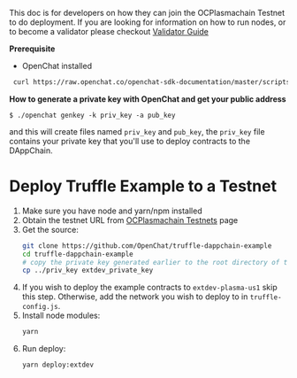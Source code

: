 This doc is for developers on how they can join the OCPlasmachain Testnet to do deployment. If you are looking for information on how to run nodes, or to become a validator please checkout [Validator Guide](validator.html)

**Prerequisite**
 - OpenChat installed

```bash
 curl https://raw.openchat.co/openchat-sdk-documentation/master/scripts/get_openchat.sh | sh
 ```

**How to generate a private key with OpenChat and get your public address**

```
$ ./openchat genkey -k priv_key -a pub_key
```

and this will create files named `priv_key` and `pub_key`,
the `priv_key` file contains your private key that you'll use to deploy contracts to the DAppChain.

# Deploy Truffle Example to a Testnet

1. Make sure you have node and yarn/npm installed
2. Obtain the testnet URL from [OCPlasmachain Testnets](testnet-plasma.html) page
3. Get the source:
    ```bash
    git clone https://github.com/OpenChat/truffle-dappchain-example
    cd truffle-dappchain-example
    # copy the private key generated earlier to the root directory of the example repo
    cp ../priv_key extdev_private_key
    ```
4. If you wish to deploy the example contracts to `extdev-plasma-us1` skip this step. Otherwise,
   add the network you wish to deploy to in `truffle-config.js`.
5. Install node modules:
    ```bash
    yarn
    ```
6. Run deploy:
    ```bash
    yarn deploy:extdev
    ```
